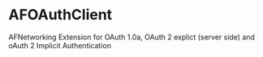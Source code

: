 AFOAuthClient
=============

AFNetworking Extension for OAuth 1.0a, OAuth 2 explict (server side) and oAuth 2 Implicit Authentication
